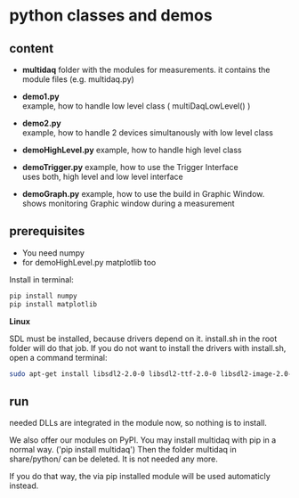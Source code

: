 # python classes and demos


## content

* **multidaq**
folder with the modules for measurements.
it contains the module files (e.g. multidaq.py)

* **demo1.py**  
example, how to handle low level class ( multiDaqLowLevel() )

* **demo2.py**  
example, how to handle 2 devices simultanously with low level class

* **demoHighLevel.py**
example, how to handle high level class

* **demoTrigger.py**
example, how to use the Trigger Interface  
uses both, high level and low level interface

* **demoGraph.py**
example, how to use the build in Graphic Window.  
shows monitoring Graphic window during a measurement


## prerequisites

* You need numpy  
* for demoHighLevel.py matplotlib too

Install in terminal:
```bash
pip install numpy
pip install matplotlib
```

**Linux**

SDL must be installed, because drivers depend on it.
install.sh in the root folder will do that job.
If you do not want to install the drivers with install.sh, open a command terminal:

```bash
sudo apt-get install libsdl2-2.0-0 libsdl2-ttf-2.0-0 libsdl2-image-2.0-0
```


## run

needed DLLs are integrated in the module now, so nothing is to install.


We also offer our modules on PyPI. You may install multidaq with pip in a normal way.
('pip install multidaq') Then the folder multidaq in share/python/ can be deleted.
It is not needed any more.

If you do that way, the via pip installed module will be used automaticly instead.

 